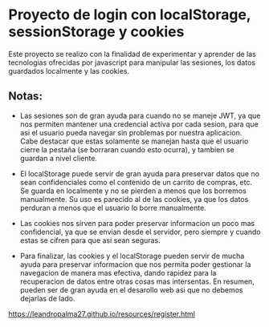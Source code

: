 # Proyecto de login con localStorage, sessionStorage y cookies

Este proyecto se realizo con la finalidad de experimentar y aprender de las tecnologias ofrecidas por javascript para manipular las sesiones, los datos guardados localmente y las cookies.

## Notas:

- Las sesiones son de gran ayuda para cuando no se maneje JWT, ya que nos permiten mantener una credencial activa por cada sesion, para que asi el usuario pueda navegar sin problemas por nuestra aplicacion. Cabe destacar que estas solamente se manejan hasta que el usuario cierre la pestaña (se borraran cuando esto ocurra), y tambien se guardan a nivel cliente.

- El localStorage puede servir de gran ayuda para preservar datos que no sean confidenciales como el contenido de un carrito de compras, etc. Se guarda en localmente y no se pierden a menos que los borremos manualmente. Su uso es parecido al de las cookies, ya que los datos perduran a menos que el usuario lo borre manualmente.

- Las cookies nos sirven para poder preservar informacion un poco mas confidencial, ya que se envian desde el servidor, pero siempre y cuando estas se cifren para que asi sean seguras.

- Para finalizar, las cookies y el localStorage pueden servir de mucha ayuda para preservar informacion que nos permita poder gestionar la navegacion de manera mas efectiva, dando rapidez para la recuperacion de datos entre otras cosas mas intersentas. En resumen, pueden ser de gran ayuda en el desarollo web asi que no debemos dejarlas de lado.

https://leandropalma27.github.io/resources/register.html